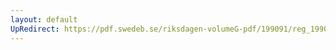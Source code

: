 ```yaml
---
layout: default
UpRedirect: https://pdf.swedeb.se/riksdagen-volumeG-pdf/199091/reg_199091/reg_199091_1125.pdf
---
```

